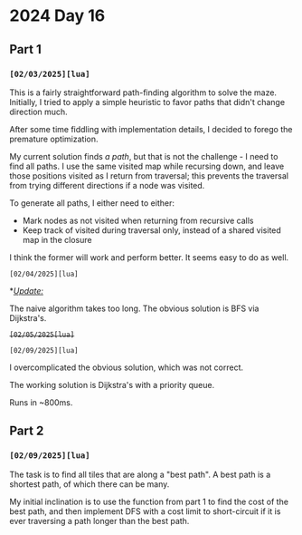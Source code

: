 # 2024 Day 16

## Part 1

### `[02/03/2025][lua]`

This is a fairly straightforward path-finding algorithm to solve the maze. Initially, I tried to apply a simple heuristic to favor paths that didn't change direction much.

After some time fiddling with implementation details, I decided to forego the premature optimization.

My current solution finds *a path*, but that is not the challenge - I need to find all paths. I use the same visited map while recursing down, and leave those positions visited as I return from traversal; this prevents the traversal from trying different directions if a node was visited.

To generate all paths, I either need to either:

* Mark nodes as not visited when returning from recursive calls
* Keep track of visited during traversal only, instead of a shared visited map in the closure

I think the former will work and perform better. It seems easy to do as well.

`[02/04/2025][lua]`

*<u>*Update:</u>*

The naive algorithm takes too long. The obvious solution is BFS via Dijkstra's.

~~`[02/05/2025[lua]`~~

`[02/09/2025][lua]`

I overcomplicated the obvious solution, which was not correct.

The working solution is Dijkstra's with a priority queue.

Runs in ~800ms.

## Part 2

### `[02/09/2025][lua]`

The task is to find all tiles that are along a "best path". A best path is a shortest path, of which there can be many.

My initial inclination is to use the function from part 1 to find the cost of the best path, and then implement DFS with a cost limit to short-circuit if it is ever traversing a path longer than the best path.
